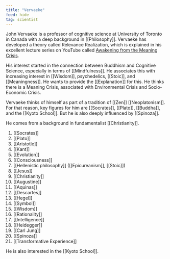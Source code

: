 ```yaml
---
title: "Vervaeke"
feed: hide
tag: scientist
---
```


John Vervaeke is a professor of cognitive science at University of Toronto in Canada with a deep background in [[Philosophy]]. Vervaeke has developed a theory called Relevance Realization, which is explained in his excellent lecture series on YouTube called [Awakening from the Meaning Crisis](https://www.youtube.com/playlist?list=PLND1JCRq8Vuh3f0P5qjrSdb5eC1ZfZwWJ). 

His interest started in the connection between Buddhism and Cognitive Science, especially in terms of [[Mindfulness]]. He associates this with increasing interest in [[Wisdom]], psychedelics, [[Stoic]], and [[Meaningness]]. He wants to provide the [[Explanation]] for this. He thinks there is a Meaning Crisis, associated with Environmental Crisis and Socio-Economic Crisis. 

Vervaeke thinks of himself as part of a tradition of [[Zen]] [[Neoplatonism]]. For that reason, key figures for him are [[Socrates]], [[Plato]], [[Buddha]], and the [[Kyoto School]]. But he is also deeply influenced by [[Spinoza]]. 

He comes from a background in fundamentalist [[Christianity]]. 

1. [[Socrates]]
2. [[Plato]]
3. [[Aristotle]]
4. [[Kant]]
5. [[Evolution]]
6. [[Consciousness]]
7. [[Hellenistic philosophy]] ([[Epicureanism]], [[Stoic]])
8. [[Jesus]]
9. [[Christianity]]
10. [[Augustine]]
11. [[Aquinas]]
12. [[Descartes]]
13. [[Hegel]]
14. [[Symbol]]
15. [[Wisdom]]
16. [[Rationality]]
17. [[Intelligence]]
18. [[Heidegger]]
19. [[Carl Jung]]
20. [[Spinoza]]
21. [[Transformative Experience]]

He is also interested in the [[Kyoto School]]. 